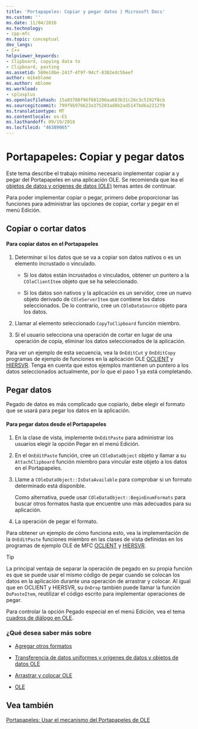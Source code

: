 ```yaml
---
title: 'Portapapeles: Copiar y pegar datos | Microsoft Docs'
ms.custom: ''
ms.date: 11/04/2016
ms.technology:
- cpp-mfc
ms.topic: conceptual
dev_langs:
- C++
helpviewer_keywords:
- Clipboard, copying data to
- Clipboard, pasting
ms.assetid: 580e10be-241f-4f9f-94cf-8302edc5beef
author: mikeblome
ms.author: mblome
ms.workload:
- cplusplus
ms.openlocfilehash: 15a03708f96f881206aa683b31c26c3c5192f8cb
ms.sourcegitcommit: 799f9b976623a375203ad8b2ad5147bd6a2212f0
ms.translationtype: MT
ms.contentlocale: es-ES
ms.lasthandoff: 09/19/2018
ms.locfileid: "46389065"
---
```

# <a name="clipboard-copying-and-pasting-data"></a>Portapapeles: Copiar y pegar datos

Este tema describe el trabajo mínimo necesario implementar copiar a y pegar del Portapapeles en una aplicación OLE. Se recomienda que lea el [objetos de datos y orígenes de datos (OLE)](../mfc/data-objects-and-data-sources-ole.md) temas antes de continuar.

Para poder implementar copiar o pegar, primero debe proporcionar las funciones para administrar las opciones de copiar, cortar y pegar en el menú Edición.

##  <a name="_core_copying_or_cutting_data"></a> Copiar o cortar datos

#### <a name="to-copy-data-to-the-clipboard"></a>Para copiar datos en el Portapapeles

1. Determinar si los datos que se va a copiar son datos nativos o es un elemento incrustado o vinculado.

   - Si los datos están incrustados o vinculados, obtener un puntero a la `COleClientItem` objeto que se ha seleccionado.

   - Si los datos son nativos y la aplicación es un servidor, cree un nuevo objeto derivado de `COleServerItem` que contiene los datos seleccionados. De lo contrario, cree un `COleDataSource` objeto para los datos.

1. Llamar al elemento seleccionado `CopyToClipboard` función miembro.

1. Si el usuario selecciona una operación de cortar en lugar de una operación de copia, eliminar los datos seleccionados de la aplicación.

Para ver un ejemplo de esta secuencia, vea la `OnEditCut` y `OnEditCopy` programas de ejemplo de funciones en la aplicación OLE [OCLIENT](../visual-cpp-samples.md) y [HIERSVR](../visual-cpp-samples.md). Tenga en cuenta que estos ejemplos mantienen un puntero a los datos seleccionados actualmente, por lo que el paso 1 ya está completando.

##  <a name="_core_pasting_data"></a> Pegar datos

Pegado de datos es más complicado que copiarlo, debe elegir el formato que se usará para pegar los datos en la aplicación.

#### <a name="to-paste-data-from-the-clipboard"></a>Para pegar datos desde el Portapapeles

1. En la clase de vista, implemente `OnEditPaste` para administrar los usuarios elegir la opción Pegar en el menú Edición.

1. En el `OnEditPaste` función, cree un `COleDataObject` objeto y llamar a su `AttachClipboard` función miembro para vincular este objeto a los datos en el Portapapeles.

1. Llame a `COleDataObject::IsDataAvailable` para comprobar si un formato determinado está disponible.

     Como alternativa, puede usar `COleDataObject::BeginEnumFormats` para buscar otros formatos hasta que encuentre uno más adecuados para su aplicación.

1. La operación de pegar el formato.

Para obtener un ejemplo de cómo funciona esto, vea la implementación de la `OnEditPaste` funciones miembro en las clases de vista definidas en los programas de ejemplo OLE de MFC [OCLIENT](../visual-cpp-samples.md) y [HIERSVR](../visual-cpp-samples.md).

> [!TIP]
>  La principal ventaja de separar la operación de pegado en su propia función es que se puede usar el mismo código de pegar cuando se colocan los datos en la aplicación durante una operación de arrastrar y colocar. Al igual que en OCLIENT y HIERSVR, su `OnDrop` también puede llamar la función `DoPasteItem`, reutilizar el código escrito para implementar operaciones de pegar.

Para controlar la opción Pegado especial en el menú Edición, vea el tema [cuadros de diálogo en OLE](../mfc/dialog-boxes-in-ole.md).

### <a name="what-do-you-want-to-know-more-about"></a>¿Qué desea saber más sobre

- [Agregar otros formatos](../mfc/clipboard-adding-other-formats.md)

- [Transferencia de datos uniformes y orígenes de datos y objetos de datos OLE](../mfc/data-objects-and-data-sources-ole.md)

- [Arrastrar y colocar OLE](../mfc/drag-and-drop-ole.md)

- [OLE](../mfc/ole-background.md)

## <a name="see-also"></a>Vea también

[Portapapeles: Usar el mecanismo del Portapapeles de OLE](../mfc/clipboard-using-the-ole-clipboard-mechanism.md)

